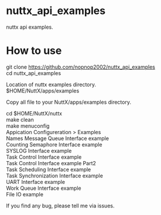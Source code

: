 # nuttx_api_examples

nuttx api examples.   

# How to use   

git clone https://github.com/nopnop2002/nuttx_api_examples   
cd nuttx_api_examples   

Location of nuttx examples directory.   
$HOME/NuttX/apps/examples   

Copy all file to your NuttX/apps/examples directory.   

cd $HOME/NuttX/nuttx   
make clean   
make menuconfig    
Appication Configureration > Examples   
 Names Message Queue Interface example   
 Counting Semaphore Interface example   
 SYSLOG Interface example   
 Task Control Interface example   
 Task Control Interface example Part2   
 Task Scheduling Interface example   
 Task Synchronization Interface example   
 UART Interface example   
 Work Queue Interface example   
 File IO example   


If you find any bug, please tell me via issues.   
